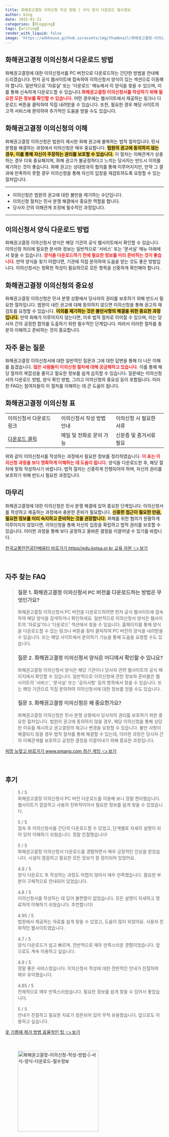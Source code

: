 ```yaml
---
title: 화해권고결정 이의신청 작성 방법 | 서식 양식 다운로드 필수정보
author: bing
date: 2025-01-31
categories: [Blogging]
tags: [writing]
render_with_liquid: false
image: 'https://adkhouse.github.io/assets/img/thumbnail/화해권고결정-이의신청-작성-방법-|-서식-양식-다운로드-필수정보.webp'
---
```



<h2 id='화해권고결정_이의신청서_다운로드'>화해권고결정 이의신청서 다운로드 방법</h2>

<p>화해권고결정에 대한 이의신청서를 PC 버전으로 다운로드하는 간단한 방법을 안내해 드리겠습니다. 먼저 공식 웹사이트에 접속하여 이의신청서 양식이 있는 섹션으로 이동해야 합니다. 일반적으로 '자료실' 또는 '다운로드' 메뉴에서 이 양식을 찾을 수 있으며, 이를 통해 신속하게 다운로드할 수 있습니다.<b><span style="color: #ee2323;">화해권고결정 이의신청서를 작성하기 위해 필요한 모든 정보를 확인할 수 있습니다.</span></b> 어떤 경우에는 웹사이트에서 제공하는 링크나 다운로드 버튼을 클릭하여 직접 내려받을 수 있습니다. 또한, 필요한 경우 해당 사이트의 고객 서비스에 문의하여 추가적인 도움을 받을 수도 있습니다.</p>

<h2 id='화해권고결정_이의신청의_이해'>화해권고결정 이의신청의 이해</h2>

<p>화해권고결정 이의신청은 법원이 제시한 화해 권고에 불복하는 법적 절차입니다. 민사 분쟁을 해결하는 과정에서 이의신청은 매우 중요합니다. <b><span style="background-color: #ffe066;">법원의 권고에 동의하지 않는 경우, 이를 통해 자신이 주장하는 권리를 보호할 수 있습니다.</span></b> 이 절차는 이해관계가 상충하는 경우 더욱 중요해지며, 화해 권고가 불공정하다고 느끼는 당사자는 반드시 이의를 제기하는 것이 좋습니다. 화해 권고는 상대방과의 협의를 통해 이루어지지만, 만약 그 결과에 만족하지 못할 경우 이의신청을 통해 자신의 입장을 재검토하도록 요청할 수 있는 절차입니다.</p>

<hr />

<ul>
    <li>이의신청은 법원의 권고에 대한 불만을 제기하는 수단입니다.</li>
    <li>이의신청 절차는 민사 분쟁 해결에서 중요한 역할을 합니다.</li>
    <li>당사자 간의 이해관계 조정에 필수적인 과정입니다.</li>
</ul>

<hr />

<h2 id='이의신청서_양식_다운로드'>이의신청서 양식 다운로드 방법</h2>

<p>화해권고결정 이의신청서 양식은 해당 기관의 공식 웹사이트에서 확인할 수 있습니다. 이의신청 처리에 필요한 문서와 정보는 일반적으로 '서비스' 또는 '문서실' 메뉴 아래에서 찾을 수 있습니다. <b><span style="color: #ee2323;">양식을 다운로드하기 전에 필요한 정보를 미리 준비하는 것이 좋습니다.</span></b> 만약 양식을 찾기 어렵다면, 기관에 직접 문의하여 도움을 받는 것도 좋은 방법입니다. 이의신청서는 정확한 작성이 필요하므로 모든 항목을 신중하게 확인해야 합니다.</p>

<h2 id='화해권고결정_이의신청의_중요성'>화해권고결정 이의신청의 중요성</h2>

<p>화해권고결정 이의신청은 민사 분쟁 상황에서 당사자의 권리를 보호하기 위해 반드시 필요한 절차입니다. 법원이 내린 권고에 대해 동의하지 않으면 이의신청을 통해 권고의 재검토를 요청할 수 있습니다. <b><span style="background-color: #ffe066;">이의를 제기하는 것은 불만사항의 해결을 위한 중요한 과정입니다.</span></b> 만약 화해가 이루어지지 않는다면, 이후 법적 절차로 이어질 수 있으며, 이는 당사자 간의 공정한 합의를 도출하기 위한 필수적인 단계입니다. 따라서 이러한 절차를 충분히 이해하고 준비하는 것이 중요합니다.</p>

<h2 id='자주_묻는_질문'>자주 묻는 질문</h2>

<p>화해권고결정 이의신청서에 대한 일반적인 질문과 그에 대한 답변을 통해 더 나은 이해를 돕겠습니다. <b><span style="color: #ee2323;">많은 사람들이 이의신청 절차에 대해 궁금해하고 있습니다.</span></b> 이를 통해 해당 절차의 복잡성을 줄이고 필요한 정보를 쉽게 습득할 수 있습니다. 질문에는 이의신청서의 다운로드 방법, 양식 확인 방법, 그리고 이의신청의 중요성 등이 포함됩니다. 이러한 FAQ는 참여자들이 이 절차를 이해하는 데 큰 도움이 됩니다.</p>

<h2 id='화해권고결정_이의신청_표'>화해권고결정 이의신청 표</h2>

<table>
    <tr>
        <td>이의신청서 다운로드 링크</td>
        <td>이의신청서 작성 방법 안내</td>
        <td>이의신청 시 필요한 서류</td>
    </tr>
    <tr>
        <td><a href="#링크로_이동">다운로드 클릭</a></td>
        <td>메일 및 전화로 문의 가능</td>
        <td>신분증 및 증거서류 필요</td>
    </tr>
</table>

<p>위와 같이 이의신청서를 작성하는 과정에서 필요한 정보를 정리하였습니다. <b><span style="color: #ee2323;">이 표는 이의신청 과정을 보다 명확하게 이해하는 데 도움이 됩니다.</span></b> 양식을 다운로드한 후, 해당 절차에 맞춰 작성하시기 바랍니다. 법적 절차는 신중하게 진행되어야 하며, 자신의 권리를 보호하기 위해 반드시 필요한 과정입니다.</p>

<h2 id='마무리'>마무리</h2>

<p>화해권고결정에 대한 이의신청은 민사 분쟁 해결에 있어 중요한 단계입니다. 이의신청서를 작성하고 제출하는 과정에서 충분한 준비가 필요합니다. <b><span style="background-color: #ffe066;">신중한 접근이 필요한 만큼, 필요한 정보를 미리 숙지하고 준비하는 것을 권장합니다.</span></b> 화해를 위한 협의가 원활하게 이루어지지 않았다면, 이의신청을 통해 자신의 입장을 확립하고 법적 권리를 보호할 수 있습니다. 이러한 과정을 통해 보다 공정하고 올바른 결정을 이끌어낼 수 있기를 바랍니다.</p>


<p><a class="click-button" title="한국교통안전공단배움터 바로가기 https//edu.kotsa.or.kr 교육 자원" href="https://adkhouse.github.io/posts/%ED%95%9C%EA%B5%AD%EA%B5%90%ED%86%B5%EC%95%88%EC%A0%84%EA%B3%B5%EB%8B%A8%EB%B0%B0%EC%9B%80%ED%84%B0-%EB%B0%94%EB%A1%9C%EA%B0%80%EA%B8%B0-httpsedu.kotsa.or.kr-%EA%B5%90%EC%9C%A1-%EC%9E%90%EC%9B%90/" rel="dofollow">한국교통안전공단배움터 바로가기 https//edu.kotsa.or.kr 교육 자원 👈 보기</a></p><br>
<h2 id='자주_찾는_FAQ'>자주 찾는 FAQ</h2>
<div itemscope="" itemtype="https://schema.org/FAQPage"> 
<blockquote> 
<div itemscope="" itemprop="mainEntity" itemtype="https://schema.org/Question"> 
<h3 itemprop="name">질문 1. 화해권고결정 이의신청서 PC 버전을 다운로드하는 방법은 무엇인가요?</h3> 
<div itemscope="" itemprop="acceptedAnswer" itemtype="https://schema.org/Answer"> 
<span itemprop="text"> 
<p>화해권고결정 이의신청서 PC 버전을 다운로드하려면 먼저 공식 웹사이트에 접속하여 해당 양식을 검색하거나 확인하세요. 일반적으로 이의신청서 양식은 웹사이트의 '자료실'이나 '다운로드' 섹션에서 찾을 수 있습니다. 홈페이지를 통해 양식을 다운로드할 수 있는 링크나 버튼을 찾아 클릭하여 PC 버전의 양식을 내려받을 수 있습니다. 또는 해당 사이트에서 문의하기 기능을 통해 도움을 요청할 수도 있습니다.</p> 
</span> 
</div> 
</div> 

<div itemscope="" itemprop="mainEntity" itemtype="https://schema.org/Question"> 
<h3 itemprop="name">질문 2. 화해권고결정 이의신청서 양식은 어디에서 확인할 수 있나요?</h3> 
<div itemscope="" itemprop="acceptedAnswer" itemtype="https://schema.org/Answer"> 
<span itemprop="text"> 
<p>화해권고결정 이의신청서 양식은 해당 기관이나 당사자 관련 웹사이트의 공식 페이지에서 확인할 수 있습니다. 일반적으로 이의신청에 관한 정보와 준비물은 웹사이트의 '서비스', '문서실' 또는 '공지사항' 등의 항목에서 찾을 수 있습니다. 또는 해당 기관으로 직접 문의하여 이의신청서에 대한 정보를 얻을 수도 있습니다.</p> 
</span> 
</div> 
</div> 

<div itemscope="" itemprop="mainEntity" itemtype="https://schema.org/Question"> 
<h3 itemprop="name">질문 3. 화해권고결정 이의신청은 왜 중요한가요?</h3> 
<div itemscope="" itemprop="acceptedAnswer" itemtype="https://schema.org/Answer"> 
<span itemprop="text"> 
<p>화해권고결정 이의신청은 민사 분쟁 상황에서 당사자의 권리를 보호하기 위한 중요한 절차입니다. 법원의 권고에 동의하지 않을 경우, 해당 이의신청을 통해 상당한 이유를 제시하고 권고결정의 재고나 변경을 요청할 수 있습니다. 불만 사항이 해결되지 않을 경우 법적 절차를 통해 해결할 수 있는데, 이러한 과정은 당사자 간의 이해관계를 보호하고 공정한 결정을 이끌어내기 위해 중요한 과정입니다.</p> 
</span> 
</div> 
</div> 

</blockquote> 
</div>
<p><a class="click-button" title="피망 뉴맞고 바로가기 www.pmang.com 최신 게임" href="https://adkhouse.github.io/posts/%ED%94%BC%EB%A7%9D-%EB%89%B4%EB%A7%9E%EA%B3%A0-%EB%B0%94%EB%A1%9C%EA%B0%80%EA%B8%B0-www.pmang.com-%EC%B5%9C%EC%8B%A0-%EA%B2%8C%EC%9E%84/" rel="dofollow">피망 뉴맞고 바로가기 www.pmang.com 최신 게임 👈 보기</a></p><br>
<h2 id='후기'>후기</h2>
<div itemscope itemtype="https://schema.org/Product">
  <blockquote>
  <div itemprop="review" itemscope itemtype="https://schema.org/Review">
      <div itemprop="reviewRating" itemscope itemtype="https://schema.org/Rating"> <span itemprop="ratingValue">5</span> / <span itemprop="bestRating">5</span> </div>
      <span itemprop="reviewBody">화해권고결정 이의신청서 PC 버전 다운로드를 이용해 보니 정말 편리했습니다. 웹사이트가 깔끔하고 사용자 친화적이어서 필요한 정보를 쉽게 찾을 수 있었습니다.</span>
  </div>
  <br>
  <div itemprop="review" itemscope itemtype="https://schema.org/Review">
      <div itemprop="reviewRating" itemscope itemtype="https://schema.org/Rating"> <span itemprop="ratingValue">5</span> / <span itemprop="bestRating">5</span> </div>
      <span itemprop="reviewBody">접속 후 이의신청서를 간단히 다운로드할 수 있었고, 단계별로 자세히 설명이 되어 있어 이해하기 쉬웠습니다. 정말 친절했습니다!</span>
  </div>
  <br>
  <div itemprop="review" itemscope itemtype="https://schema.org/Review">
      <div itemprop="reviewRating" itemscope itemtype="https://schema.org/Rating"> <span itemprop="ratingValue">5</span> / <span itemprop="bestRating">5</span> </div>
      <span itemprop="reviewBody">화해권고결정 이의신청서 다운로드를 경험하면서 매우 긍정적인 인상을 받았습니다. 시설이 깔끔하고 필요한 모든 정보가 잘 정리되어 있었어요.</span>
  </div>
  <br>
  <div itemprop="review" itemscope itemtype="https://schema.org/Review">
      <div itemprop="reviewRating" itemscope itemtype="https://schema.org/Rating"> <span itemprop="ratingValue">4.9</span> / <span itemprop="bestRating">5</span> </div>
      <span itemprop="reviewBody">양식 다운로드 후 작성하는 과정도 어렵지 않아서 매우 만족했습니다. 필요한 부분이 구체적으로 안내되어 있었습니다.</span>
  </div>
  <br>
  <div itemprop="review" itemscope itemtype="https://schema.org/Review">
      <div itemprop="reviewRating" itemscope itemtype="https://schema.org/Rating"> <span itemprop="ratingValue">4.8</span> / <span itemprop="bestRating">5</span> </div>
      <span itemprop="reviewBody">이의신청서를 작성하는 데 있어 불편함이 없었습니다. 모든 설명이 자세하고 명료하여 이해하기 쉬웠습니다. 추천합니다!</span>
  </div>
  <br>
  <div itemprop="review" itemscope itemtype="https://schema.org/Review">
      <div itemprop="reviewRating" itemscope itemtype="https://schema.org/Rating"> <span itemprop="ratingValue">4.95</span> / <span itemprop="bestRating">5</span> </div>
      <span itemprop="reviewBody">법원에서 제공하는 자료를 쉽게 찾을 수 있었고, 도움이 많이 되었어요. 사용자 친화적인 웹사이트였습니다.</span>
  </div>
  <br>
  <div itemprop="review" itemscope itemtype="https://schema.org/Review">
      <div itemprop="reviewRating" itemscope itemtype="https://schema.org/Rating"> <span itemprop="ratingValue">4.7</span> / <span itemprop="bestRating">5</span> </div>
      <span itemprop="reviewBody">양식 다운로드가 쉽고 빠르며, 전반적으로 매우 만족스러운 경험이었습니다. 앞으로도 계속 이용하고 싶습니다.</span>
  </div>
  <br>
  <div itemprop="review" itemscope itemtype="https://schema.org/Review">
      <div itemprop="reviewRating" itemscope itemtype="https://schema.org/Rating"> <span itemprop="ratingValue">4.9</span> / <span itemprop="bestRating">5</span> </div>
      <span itemprop="reviewBody">정말 좋은 서비스였습니다. 이의신청서 작성에 대한 전반적인 안내가 친절하여 매우 유익했습니다.</span>
  </div>
  <br>
  <div itemprop="review" itemscope itemtype="https://schema.org/Review">
      <div itemprop="reviewRating" itemscope itemtype="https://schema.org/Rating"> <span itemprop="ratingValue">4.85</span> / <span itemprop="bestRating">5</span> </div>
      <span itemprop="reviewBody">전체적으로 매우 만족스러웠습니다. 필요한 정보를 쉽게 찾을 수 있어서 좋았습니다.</span>
  </div>
  <br>
  <div itemprop="review" itemscope itemtype="https://schema.org/Review">
      <div itemprop="reviewRating" itemscope itemtype="https://schema.org/Rating"> <span itemprop="ratingValue">5</span> / <span itemprop="bestRating">5</span> </div>
      <span itemprop="reviewBody">안내가 친절하고 필요한 자료가 정돈되어 있어 무척 유용했습니다. 앞으로도 이용하고 싶습니다.</span>
  </div>
  </blockquote>
</div>
<p><a class="click-button" title="옷 기름때 제거 방법 효율적인 팁" href="https://adkhouse.github.io/posts/%EC%98%B7-%EA%B8%B0%EB%A6%84%EB%95%8C-%EC%A0%9C%EA%B1%B0-%EB%B0%A9%EB%B2%95-%ED%9A%A8%EC%9C%A8%EC%A0%81%EC%9D%B8-%ED%8C%81/" rel="dofollow">옷 기름때 제거 방법 효율적인 팁 👈 보기</a></p><br>
<figure class="image"><img src="https://adkhouse.github.io/assets/img/thumbnail/화해권고결정-이의신청-작성-방법-|-서식-양식-다운로드-필수정보.webp" alt="화해권고결정-이의신청-작성-방법-|-서식-양식-다운로드-필수정보" width="256" height="256"></figure>